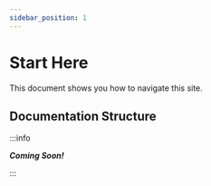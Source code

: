 ```yaml
---
sidebar_position: 1
---
```


# Start Here

This document shows you how to navigate this site.

## Documentation Structure

:::info

<!-- TODO: -->
_**Coming Soon!**_

:::
